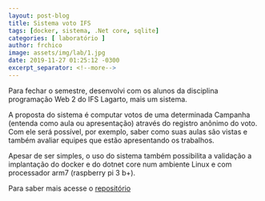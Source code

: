 ```yaml
---
layout: post-blog
title: Sistema voto IFS
tags: [docker, sistema, .Net core, sqlite]
categories: [ laboratório ]
author: frchico
image: assets/img/lab/1.jpg
date: 2019-11-27 01:25:12 -0300
excerpt_separator: <!--more-->
---
```


Para fechar o semestre, desenvolvi com os alunos da disciplina programação Web 2 do IFS Lagarto, mais um sistema. 

A proposta do sistema é computar votos de uma determinada Campanha (entenda como aula ou apresentação) através do registro anônimo do voto.
Com ele será possível, por exemplo, saber como suas aulas são vistas e também avaliar equipes que estão apresentando os trabalhos.

Apesar de ser simples, o uso do sistema também possibilita a validação a implantação do docker e do dotnet core num ambiente Linux e com processador arm7 (raspberry pi 3 b+).

Para saber mais acesse o [repositório](https://github.com/CBSIIFSLagarto/VotoIFS)
